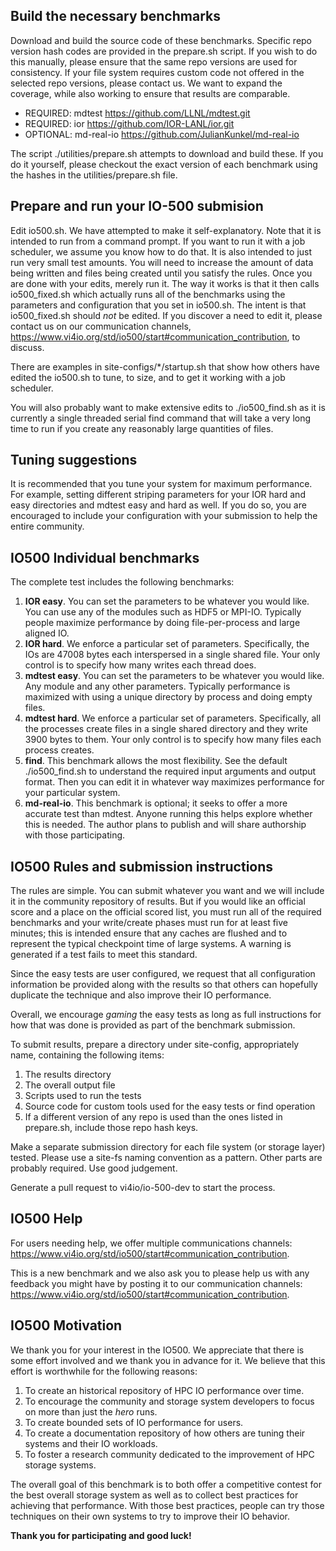 
## Build the necessary benchmarks

Download and build the source code of these benchmarks.  Specific repo version hash codes are provided in the prepare.sh script. If you wish to do this manually, please ensure that the same repo versions are used for consistency. If your file system requires custom code not offered in the selected repo versions, please contact us. We want to expand the coverage, while also working to ensure that results are comparable.

* REQUIRED: mdtest https://github.com/LLNL/mdtest.git 
* REQUIRED: ior https://github.com/IOR-LANL/ior.git 
* OPTIONAL: md-real-io https://github.com/JulianKunkel/md-real-io 

The script ./utilities/prepare.sh attempts to download and build these. 
If you do it yourself, please checkout the exact version of each benchmark using the hashes in the utilities/prepare.sh file.

## Prepare and run your IO-500 submision

Edit io500.sh.  We have attempted to make it self-explanatory.  Note that it is intended to run from a command prompt.  If you want to run it with a job scheduler, we assume you know how to do that.  It is also intended to just run very small test amounts.  You will need to increase the amount of data being written and files being created until you satisfy the rules.  Once you are done with your edits, merely run it.  The way it works is that it then calls io500_fixed.sh which actually runs all of the benchmarks using the parameters and configuration that you set in io500.sh.  The intent is that io500_fixed.sh should *not* be edited.  If you discover a need to edit it, please contact us on our communication channels, <https://www.vi4io.org/std/io500/start#communication_contribution>, to discuss.

There are examples in site-configs/\*/startup.sh that show how others have edited the io500.sh to tune, to size, and to get it working with a job scheduler.

You will also probably want to make extensive edits to ./io500_find.sh as it is currently a single threaded serial find command that will take a very long time to run if you create any reasonably large quantities of files.

## Tuning suggestions

It is recommended that you tune your system for maximum performance.  For example, setting different striping parameters for your IOR hard and easy directories and mdtest easy and hard as well.  If you do so, you are encouraged to include your configuration with your submission to help the entire community.

## IO500 Individual benchmarks

The complete test includes the following benchmarks:

1. **IOR easy**. You can set the parameters to be whatever you would like.  You can use any of the modules such as HDF5 or MPI-IO.  Typically people maximize performance by doing file-per-process and large aligned IO.
2. **IOR hard**.  We enforce a particular set of parameters.  Specifically, the IOs are 47008 bytes each interspersed in a single shared file.  Your only control is to specify how many writes each thread does.
3. **mdtest easy**.
 You can set the parameters to be whatever you would like.  Any module and any other parameters.  Typically performance is maximized with using a unique directory by process and doing empty files. 
4. **mdtest hard**.  We enforce a particular set of parameters.  Specifically, all the processes create files in a single shared directory and they write 3900 bytes to them.  Your only control is to specify how many files each process creates.
5. **find**. This benchmark allows the most flexibility.  See the default ./io500_find.sh to understand the required input arguments and output format.  Then you can edit it in whatever way maximizes performance for your particular system.
6. **md-real-io**. This benchmark is optional; it seeks to offer a more accurate test than mdtest. Anyone running this helps explore whether this is needed. The author plans to publish and will share authorship with those participating. 


## IO500 Rules and submission instructions

The rules are simple.  You can submit whatever you want and we will include it in the community repository of results.  But if you would like an official score and a place on the official scored list, you must run all of the required benchmarks and your write/create phases must run for at least five minutes; this is intended ensure that any caches are flushed and to represent the typical checkpoint time of large systems. A warning is generated if a test fails to meet this standard. 

Since the easy tests are user configured, we request that all configuration information be provided along with the results so that others can hopefully duplicate the technique and also improve their IO performance. 

Overall, we encourage *gaming* the easy tests as long as full instructions for how that was done is provided as part of the benchmark submission.

To submit results, prepare a directory under site-config, appropriately name, containing the following items:
1. The results directory
2. The overall output file
3. Scripts used to run the tests
4. Source code for custom tools used for the easy tests or find operation
5. If a different version of any repo is used than the ones listed in prepare.sh, include those repo hash keys.
  
Make a separate submission directory for each file system (or storage layer) tested. Please use a site-fs naming convention as a pattern. Other parts are probably required. Use good judgement.
  
Generate a pull request to vi4io/io-500-dev to start the process.

## IO500 Help
For users needing help, we offer multiple communications channels: <https://www.vi4io.org/std/io500/start#communication_contribution>.

This is a new benchmark and we also ask you to please help us with any feedback you might have by posting it to our communication channels: <https://www.vi4io.org/std/io500/start#communication_contribution>. 

## IO500 Motivation
We thank you for your interest in the IO500.  We appreciate that there is some effort involved and we thank you in advance for it.  We believe that this effort is worthwhile for the following reasons:

1. To create an historical repository of HPC IO performance over time.
2. To encourage the community and storage system developers to focus on more than just the *hero* runs.
3. To create bounded sets of IO performance for users.
4. To create a documentation repository of how others are tuning their systems and their IO workloads.
5. To foster a research community dedicated to the improvement of HPC storage systems.

The overall goal of this benchmark is to both offer a competitive contest for the best overall storage system as well as to collect best practices for achieving that performance. With those best practices, people can try those techniques on their own systems to try to improve their IO behavior.
  
**Thank you for participating and good luck!**
  
